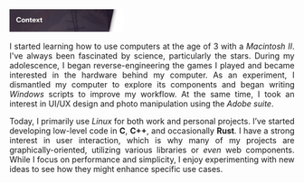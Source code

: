 <div align="left">
	<img src="img/title_context.png" width="40%">
</div>

<div style="text-align: justify;" >

I started learning how to use computers at the age of 3 with a *Macintosh II*. I've always been fascinated by science, particularly the stars. During my adolescence, I began reverse-engineering the games I played and became interested in the hardware behind my computer. As an experiment, I dismantled my computer to explore its components and began writing *Windows* scripts to improve my workflow. At the same time, I took an interest in UI/UX design and photo manipulation using the *Adobe suite*.

Today, I primarily use *Linux* for both work and personal projects. I’ve started developing low-level code in **C**, **C++**, and occasionally **Rust**. I have a strong interest in user interaction, which is why many of my projects are graphically-oriented, utilizing various libraries or *even* web components. While I focus on performance and simplicity, I enjoy experimenting with new ideas to see how they might enhance specific use cases.

</div>